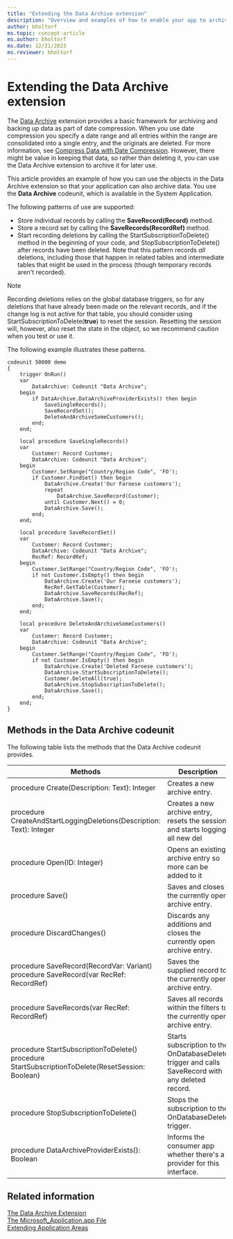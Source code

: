 ```yaml
---
title: "Extending the Data Archive extension"
description: "Overview and examples of how to enable your app to archive data."
author: bholtorf
ms.topic: concept-article
ms.author: bholtorf
ms.date: 12/21/2023
ms.reviewer: bholtorf
---
```


# Extending the Data Archive extension
The [Data Archive](/dynamics365/business-central/admin-archive-data) extension provides a basic framework for archiving and backing up data as part of date compression. When you use date compression you specify a date range and all entries within the range are consolidated into a single entry, and the originals are deleted. For more information, see [Compress Data with Date Compression](/dynamics365/business-central/admin-manage-documents). However, there might be value in keeping that data, so rather than deleting it, you can use the Data Archive extension to archive it for later use.

This article provides an example of how you can use the objects in the Data Archive extension so that your application can also archive data. You use the **Data Archive** codeunit, which is available in the System Application. 

The following patterns of use are supported:

* Store individual records by calling the **SaveRecord(Record)** method.
* Store a record set by calling the **SaveRecords(RecordRef)** method.
* Start recording deletions by calling the StartSubscriptionToDelete() method in the beginning of your code, and StopSubscriptionToDelete() after records have been deleted. Note that this pattern records *all* deletions, including those that happen in related tables and intermediate tables that might be used in the process (though temporary records aren't recorded).

> [!NOTE]
> Recording deletions relies on the global database triggers, so for any deletions that have already been made on the relevant records, and if the change log is not active for that table, you should consider using StartSubscriptionToDelete(**true**) to reset the session. Resetting the session will, however, also reset the state in the object, so we recommend caution when you test or use it.

The following example illustrates these patterns.

```AL
codeunit 50000 demo
{
    trigger OnRun()
    var
        DataArchive: Codeunit "Data Archive";
    begin
        if DataArchive.DataArchiveProviderExists() then begin
            SaveSingleRecords();
            SaveRecordSet();
            DeleteAndArchiveSomeCustomers();
        end;
    end;

    local procedure SaveSingleRecords()
    var
        Customer: Record Customer;
        DataArchive: Codeunit "Data Archive";
    begin
        Customer.SetRange("Country/Region Code", 'FO');
        if Customer.FindSet() then begin
            DataArchive.Create('Our Faroese customers');
            repeat
                DataArchive.SaveRecord(Customer);
            until Customer.Next() = 0;
            DataArchive.Save();
        end;
    end;

    local procedure SaveRecordSet()
    var
        Customer: Record Customer;
        DataArchive: Codeunit "Data Archive";
        RecRef: RecordRef;
    begin
        Customer.SetRange("Country/Region Code", 'FO');
        if not Customer.IsEmpty() then begin
            DataArchive.Create('Our Faroese customers');
            RecRef.GetTable(Customer);
            DataArchive.SaveRecords(RecRef);
            DataArchive.Save();
        end;
    end;

    local procedure DeleteAndArchiveSomeCustomers()
    var
        Customer: Record Customer;
        DataArchive: Codeunit "Data Archive";
    begin
        Customer.SetRange("Country/Region Code", 'FO');
        if not Customer.IsEmpty() then begin
            DataArchive.Create('Deleted Faroese customers');
            DataArchive.StartSubscriptionToDelete();
            Customer.DeleteAll(true);
            DataArchive.StopSubscriptionToDelete();
            DataArchive.Save();
        end;
    end;
}
```

## Methods in the Data Archive codeunit
The following table lists the methods that the Data Archive codeunit provides.

|Methods  | Description |
|---------|-------------|
|procedure Create(Description: Text): Integer     | Creates a new archive entry. |
|procedure CreateAndStartLoggingDeletions(Description: Text): Integer     | Creates a new archive entry, resets the session and starts logging all new del |
|procedure Open(ID: Integer)     | Opens an existing archive entry so more can be added to it |
|procedure Save()     | Saves and closes the currently open archive entry. |
|procedure DiscardChanges()     | Discards any additions and closes the currently open archive entry. |
|procedure SaveRecord(RecordVar: Variant) <br> procedure SaveRecord(var RecRef: RecordRef)     | Saves the supplied record to the currently open archive entry. |
|procedure SaveRecords(var RecRef: RecordRef)     | Saves all records within the filters to the currently open archive entry. |
|procedure StartSubscriptionToDelete()<br> procedure StartSubscriptionToDelete(ResetSession: Boolean)     | Starts subscription to the OnDatabaseDelete trigger and calls SaveRecord with any deleted record. |
|procedure StopSubscriptionToDelete()     | Stops the subscription to the OnDatabaseDelete trigger. |
|procedure DataArchiveProviderExists(): Boolean     | Informs the consumer app whether there's a provider for this interface. |

<!-- REMOVING FOR NOW. CONSIDER ADDING LATER FOR OTHER FIRST PARTY APPS
## Application Objects
The application objects for data archiving are available in the System Application and in the Data Archive extension. 
### System Application
|File name  |Object ID  |Object name  |Comment  |
|---------|---------|---------|---------|
|DataArchive.codeunit.al     | 600        | “Data Archive”        | Relies on an implementation of IDataArchiveProvider        |
|DataArchiveImplementation.codeunit.al     | 601        | “Data Archive Implementation”        | Relies on an implementation of IDataArchiveProvider        |
|IDataArchiveProvider.interface.al     |         | IDataArchiveProvider        |         |
### Data Archive extension
|File name  |Object ID  |Object name  |
|---------|---------|---------|
|DataArchiveImplementation.codeunit.al      | 605         | “Data Archive Implementation”        |
|DataArchive.Table.al     | 600        | “Data Archive”        |
|DataArchiveTable.Table.al     | 601        | “Data Archive Table”        |
|DataArchiveManagement.Codeunit.al     | 602        | “Data Archive Management”        |
|DataArchiveDbSubscriber.codeunit.al     | 603        | “Data Archive DB Subscriber”        |
|DataArchiveList.Page.al     | 630        | “Data Archive List”        |
|DataArchiveTableList.Page.al     | 631        | “Data Archive Table List”       |
|DataArchiveTableListPart.Page.al     | 632        | “Data Archive Table ListPart”        |
|DataArchiveRecords.Page.al     | 633        | “Data Archive Records”        |
|DataArchiveExportToExcel.codeunit.al     | 608        | “Data Archive Export to Excel”        |
|DataArchiveExportToCsv.codeunit.al     | 609        | “Data Archive Export to Csv”        |
-->

## Related information
[The Data Archive Extension](/dynamics365/business-central/admin-archive-data)  
[The Microsoft_Application.app File](devenv-application-app-file.md)  
[Extending Application Areas](devenv-extending-application-areas.md)
